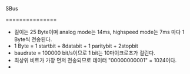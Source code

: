 SBus

===============

* 길이는 25 Byte이며 analog mode는 14ms, highspeed mode는 7ms 마다  1 Byte씩 전송된다.
* 1 Byte = 1 startbit + 8databit + 1 paritybit + 2stopbit
* baudrate = 100000 bit/s이므로 1 bit는 10마이크로초가 걸린다.
* 최상위 비트가 가장 먼저 전송되므로 데이터 "00000000001" = 1024이다.
*  